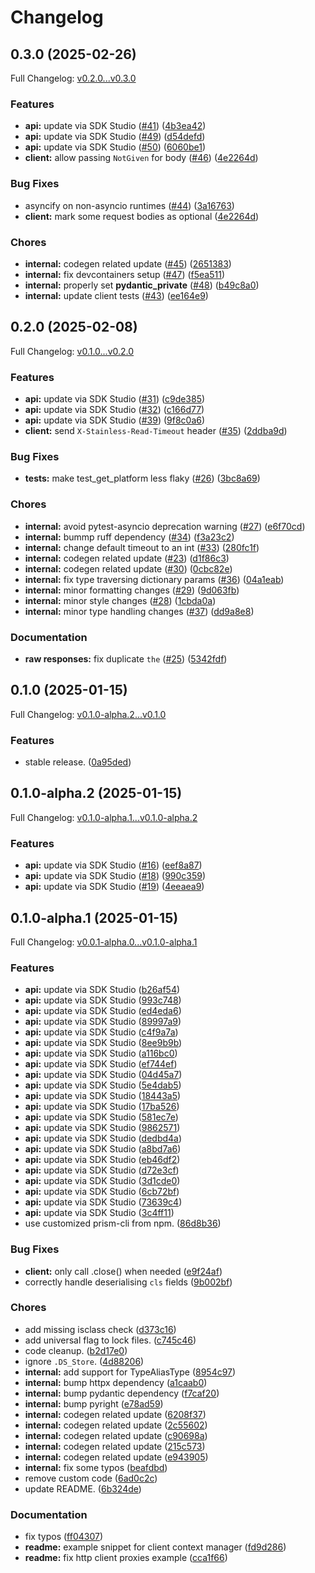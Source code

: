 # Changelog

## 0.3.0 (2025-02-26)

Full Changelog: [v0.2.0...v0.3.0](https://github.com/ContextualAI/contextual-client-python/compare/v0.2.0...v0.3.0)

### Features

* **api:** update via SDK Studio ([#41](https://github.com/ContextualAI/contextual-client-python/issues/41)) ([4b3ea42](https://github.com/ContextualAI/contextual-client-python/commit/4b3ea42dd9effb3cec4fb078800ca96dc3609617))
* **api:** update via SDK Studio ([#49](https://github.com/ContextualAI/contextual-client-python/issues/49)) ([d54defd](https://github.com/ContextualAI/contextual-client-python/commit/d54defd3a23a488c24cae38bedd86d5721d8a71b))
* **api:** update via SDK Studio ([#50](https://github.com/ContextualAI/contextual-client-python/issues/50)) ([6060be1](https://github.com/ContextualAI/contextual-client-python/commit/6060be19c881d87e5ab7b63bc60f536a6b9e70cc))
* **client:** allow passing `NotGiven` for body ([#46](https://github.com/ContextualAI/contextual-client-python/issues/46)) ([4e2264d](https://github.com/ContextualAI/contextual-client-python/commit/4e2264da0b35d4dcfbf33a77950f0f7d57f1db14))


### Bug Fixes

* asyncify on non-asyncio runtimes ([#44](https://github.com/ContextualAI/contextual-client-python/issues/44)) ([3a16763](https://github.com/ContextualAI/contextual-client-python/commit/3a16763381747ee6ccf829fb535927446634d54c))
* **client:** mark some request bodies as optional ([4e2264d](https://github.com/ContextualAI/contextual-client-python/commit/4e2264da0b35d4dcfbf33a77950f0f7d57f1db14))


### Chores

* **internal:** codegen related update ([#45](https://github.com/ContextualAI/contextual-client-python/issues/45)) ([2651383](https://github.com/ContextualAI/contextual-client-python/commit/26513832dc75629f229493f4718e97a34588fd97))
* **internal:** fix devcontainers setup ([#47](https://github.com/ContextualAI/contextual-client-python/issues/47)) ([f5ea511](https://github.com/ContextualAI/contextual-client-python/commit/f5ea51125d954e2ef39e817c0a7bae763661c571))
* **internal:** properly set __pydantic_private__ ([#48](https://github.com/ContextualAI/contextual-client-python/issues/48)) ([b49c8a0](https://github.com/ContextualAI/contextual-client-python/commit/b49c8a0b97a15495912999b97b6b754d2dcfbb4e))
* **internal:** update client tests ([#43](https://github.com/ContextualAI/contextual-client-python/issues/43)) ([ee164e9](https://github.com/ContextualAI/contextual-client-python/commit/ee164e9e3a7f15570560922d383565ea4a50d446))

## 0.2.0 (2025-02-08)

Full Changelog: [v0.1.0...v0.2.0](https://github.com/ContextualAI/contextual-client-python/compare/v0.1.0...v0.2.0)

### Features

* **api:** update via SDK Studio ([#31](https://github.com/ContextualAI/contextual-client-python/issues/31)) ([c9de385](https://github.com/ContextualAI/contextual-client-python/commit/c9de38561c8663d1e00daa381fcb3183501993cf))
* **api:** update via SDK Studio ([#32](https://github.com/ContextualAI/contextual-client-python/issues/32)) ([c166d77](https://github.com/ContextualAI/contextual-client-python/commit/c166d77d241e104a80ce0cddeaf2b5cfe7c59669))
* **api:** update via SDK Studio ([#39](https://github.com/ContextualAI/contextual-client-python/issues/39)) ([9f8c0a6](https://github.com/ContextualAI/contextual-client-python/commit/9f8c0a6d4203953f195cfe5d38a69f8870bc0a9e))
* **client:** send `X-Stainless-Read-Timeout` header ([#35](https://github.com/ContextualAI/contextual-client-python/issues/35)) ([2ddba9d](https://github.com/ContextualAI/contextual-client-python/commit/2ddba9dc9d8cb0b562c6dd7f8a3a21e2c82295bc))


### Bug Fixes

* **tests:** make test_get_platform less flaky ([#26](https://github.com/ContextualAI/contextual-client-python/issues/26)) ([3bc8a69](https://github.com/ContextualAI/contextual-client-python/commit/3bc8a69c6e9255dc1e3247fd1954e5deb5e1c155))


### Chores

* **internal:** avoid pytest-asyncio deprecation warning ([#27](https://github.com/ContextualAI/contextual-client-python/issues/27)) ([e6f70cd](https://github.com/ContextualAI/contextual-client-python/commit/e6f70cdff84defcb3b9d77e3aa0c66e9d17774d5))
* **internal:** bummp ruff dependency ([#34](https://github.com/ContextualAI/contextual-client-python/issues/34)) ([f3a23c2](https://github.com/ContextualAI/contextual-client-python/commit/f3a23c21168a5ef99626e50782ae902c780b4059))
* **internal:** change default timeout to an int ([#33](https://github.com/ContextualAI/contextual-client-python/issues/33)) ([280fc1f](https://github.com/ContextualAI/contextual-client-python/commit/280fc1fcce2a011bda2b895b39b85db682cc0c8c))
* **internal:** codegen related update ([#23](https://github.com/ContextualAI/contextual-client-python/issues/23)) ([d1f86c3](https://github.com/ContextualAI/contextual-client-python/commit/d1f86c3bc54440925725dd9c535082fa7d29d100))
* **internal:** codegen related update ([#30](https://github.com/ContextualAI/contextual-client-python/issues/30)) ([0cbc82e](https://github.com/ContextualAI/contextual-client-python/commit/0cbc82e361567e9f0c44f9b5519d404fcba91fef))
* **internal:** fix type traversing dictionary params ([#36](https://github.com/ContextualAI/contextual-client-python/issues/36)) ([04a1eab](https://github.com/ContextualAI/contextual-client-python/commit/04a1eaba9f246089baa2c26dac29b22e9f63f9dc))
* **internal:** minor formatting changes ([#29](https://github.com/ContextualAI/contextual-client-python/issues/29)) ([9d063fb](https://github.com/ContextualAI/contextual-client-python/commit/9d063fbf86e64803fcc684305a67dae3a31775a0))
* **internal:** minor style changes ([#28](https://github.com/ContextualAI/contextual-client-python/issues/28)) ([1cbda0a](https://github.com/ContextualAI/contextual-client-python/commit/1cbda0a834e06cbb4afdbc922e4e9f894cb21d40))
* **internal:** minor type handling changes ([#37](https://github.com/ContextualAI/contextual-client-python/issues/37)) ([dd9a8e8](https://github.com/ContextualAI/contextual-client-python/commit/dd9a8e898c56fc55b9e61de09419a66ad398b7b3))


### Documentation

* **raw responses:** fix duplicate `the` ([#25](https://github.com/ContextualAI/contextual-client-python/issues/25)) ([5342fdf](https://github.com/ContextualAI/contextual-client-python/commit/5342fdfbecdd99f14d0033736ebf91700bc74f0e))

## 0.1.0 (2025-01-15)

Full Changelog: [v0.1.0-alpha.2...v0.1.0](https://github.com/ContextualAI/contextual-client-python/compare/v0.1.0-alpha.2...v0.1.0)

### Features

* stable release. ([0a95ded](https://github.com/ContextualAI/contextual-client-python/commit/0a95dedf99d1252be7fd94a6ceafc751e1b04eee))

## 0.1.0-alpha.2 (2025-01-15)

Full Changelog: [v0.1.0-alpha.1...v0.1.0-alpha.2](https://github.com/ContextualAI/contextual-client-python/compare/v0.1.0-alpha.1...v0.1.0-alpha.2)

### Features

* **api:** update via SDK Studio ([#16](https://github.com/ContextualAI/contextual-client-python/issues/16)) ([eef8a87](https://github.com/ContextualAI/contextual-client-python/commit/eef8a87c1f4d1c57fce697103d07c8510fcc4520))
* **api:** update via SDK Studio ([#18](https://github.com/ContextualAI/contextual-client-python/issues/18)) ([990c359](https://github.com/ContextualAI/contextual-client-python/commit/990c359ab3f2e6c3f29fc07e158c895159e8cc94))
* **api:** update via SDK Studio ([#19](https://github.com/ContextualAI/contextual-client-python/issues/19)) ([4eeaea9](https://github.com/ContextualAI/contextual-client-python/commit/4eeaea95542c416d4dfa0d00e0304c3f88c2be79))

## 0.1.0-alpha.1 (2025-01-15)

Full Changelog: [v0.0.1-alpha.0...v0.1.0-alpha.1](https://github.com/ContextualAI/contextual-client-python/compare/v0.0.1-alpha.0...v0.1.0-alpha.1)

### Features

* **api:** update via SDK Studio ([b26af54](https://github.com/ContextualAI/contextual-client-python/commit/b26af545d014d2ebbb0b95786325776a76cf4c37))
* **api:** update via SDK Studio ([993c748](https://github.com/ContextualAI/contextual-client-python/commit/993c74879dc993e1c28f044fd7246bbd09d79a66))
* **api:** update via SDK Studio ([ed4eda6](https://github.com/ContextualAI/contextual-client-python/commit/ed4eda61c3aa6535e6252a69c3a324d5ae996ef7))
* **api:** update via SDK Studio ([89997a9](https://github.com/ContextualAI/contextual-client-python/commit/89997a98ea2019a768dde3d93f101871311185e0))
* **api:** update via SDK Studio ([c4f9a7a](https://github.com/ContextualAI/contextual-client-python/commit/c4f9a7ad111def98c39764d1c4af7c37f4704912))
* **api:** update via SDK Studio ([8ee9b9b](https://github.com/ContextualAI/contextual-client-python/commit/8ee9b9b7fa9ecb74097893b59b670675c399489d))
* **api:** update via SDK Studio ([a116bc0](https://github.com/ContextualAI/contextual-client-python/commit/a116bc03080ff09e0269c995c8e67dc49a8c563f))
* **api:** update via SDK Studio ([ef744ef](https://github.com/ContextualAI/contextual-client-python/commit/ef744ef0f11559c6df063fd68268be0ed646606b))
* **api:** update via SDK Studio ([04d45a7](https://github.com/ContextualAI/contextual-client-python/commit/04d45a7d0d6dddd8b826592146e696264975db37))
* **api:** update via SDK Studio ([5e4dab5](https://github.com/ContextualAI/contextual-client-python/commit/5e4dab55c8763098e750fe58f8501b1e21b08d11))
* **api:** update via SDK Studio ([18443a5](https://github.com/ContextualAI/contextual-client-python/commit/18443a52b8fe05eba8098295cd39f99d36de2d0e))
* **api:** update via SDK Studio ([17ba526](https://github.com/ContextualAI/contextual-client-python/commit/17ba5269a45738e5d7e0a833b887f32465266531))
* **api:** update via SDK Studio ([581ec7e](https://github.com/ContextualAI/contextual-client-python/commit/581ec7e0f55ad14aa72de15bae22d298b25df17d))
* **api:** update via SDK Studio ([9862571](https://github.com/ContextualAI/contextual-client-python/commit/986257157c57188953637bd4b43150a0492babcc))
* **api:** update via SDK Studio ([dedbd4a](https://github.com/ContextualAI/contextual-client-python/commit/dedbd4ad104e03310190ad0776ba959758365c87))
* **api:** update via SDK Studio ([a8bd7a6](https://github.com/ContextualAI/contextual-client-python/commit/a8bd7a6c3b40f03c6732fc5984dd82dd762a371b))
* **api:** update via SDK Studio ([eb46df2](https://github.com/ContextualAI/contextual-client-python/commit/eb46df2656bb40a05d5443f148529b2945cba2e6))
* **api:** update via SDK Studio ([d72e3cf](https://github.com/ContextualAI/contextual-client-python/commit/d72e3cfee20d002616d1f17412e919495b051e79))
* **api:** update via SDK Studio ([3d1cde0](https://github.com/ContextualAI/contextual-client-python/commit/3d1cde029bf1c7de64d82a18ce4a87097c0065c0))
* **api:** update via SDK Studio ([6cb72bf](https://github.com/ContextualAI/contextual-client-python/commit/6cb72bf6f0b8e4f14c15e4a8c6eac91dffce3358))
* **api:** update via SDK Studio ([73639c4](https://github.com/ContextualAI/contextual-client-python/commit/73639c4a11978159b2a1fbf7b5d849a6358852dc))
* **api:** update via SDK Studio ([3c4ff11](https://github.com/ContextualAI/contextual-client-python/commit/3c4ff11698404e2e391a8194b58a147b5b2a373a))
* use customized prism-cli from npm. ([86d8b36](https://github.com/ContextualAI/contextual-client-python/commit/86d8b36c7d99031057b5d16ad77d0fa3f54b0861))


### Bug Fixes

* **client:** only call .close() when needed ([e9f24af](https://github.com/ContextualAI/contextual-client-python/commit/e9f24af4d134d7919fde20dde45c928e8dc14680))
* correctly handle deserialising `cls` fields ([9b002bf](https://github.com/ContextualAI/contextual-client-python/commit/9b002bf0ec2bc6ea8fd79bef8eafddfa07f1fe3a))


### Chores

* add missing isclass check ([d373c16](https://github.com/ContextualAI/contextual-client-python/commit/d373c16e7e1d6964e603511a344c538afbd1b5c4))
* add universal flag to lock files. ([c745c46](https://github.com/ContextualAI/contextual-client-python/commit/c745c46eb528a52fc3c174ce91ca93177db533f8))
* code cleanup. ([b2d17e0](https://github.com/ContextualAI/contextual-client-python/commit/b2d17e02b6a0631da4bd067a7bba24f23871fa9f))
* ignore `.DS_Store`. ([4d88206](https://github.com/ContextualAI/contextual-client-python/commit/4d882066acf442591667f2b7bdc2412abff4a504))
* **internal:** add support for TypeAliasType ([8954c97](https://github.com/ContextualAI/contextual-client-python/commit/8954c972f145f840a75fda49e0fd842d2dcce024))
* **internal:** bump httpx dependency ([a1caab0](https://github.com/ContextualAI/contextual-client-python/commit/a1caab00b5bad0092c0d762395f5ddbf534957ea))
* **internal:** bump pydantic dependency ([f7caf20](https://github.com/ContextualAI/contextual-client-python/commit/f7caf20d9ce678e26a23f926e87d67b740f1a8f7))
* **internal:** bump pyright ([e78ad59](https://github.com/ContextualAI/contextual-client-python/commit/e78ad59a3d6cb212d3ff41d03469745c2fcaa3ad))
* **internal:** codegen related update ([6208f37](https://github.com/ContextualAI/contextual-client-python/commit/6208f37ebeda115283e07d7b497291bb105ae822))
* **internal:** codegen related update ([2c55602](https://github.com/ContextualAI/contextual-client-python/commit/2c556026684cc39ea763c67a26f3860529246f88))
* **internal:** codegen related update ([c90698a](https://github.com/ContextualAI/contextual-client-python/commit/c90698a2e6c51f1524c6f34cf599164309141eec))
* **internal:** codegen related update ([215c573](https://github.com/ContextualAI/contextual-client-python/commit/215c573ac64e31481c41f2635e908197b32da724))
* **internal:** codegen related update ([e943905](https://github.com/ContextualAI/contextual-client-python/commit/e9439056db5b3753011ecd1a2c944588e8405fbd))
* **internal:** fix some typos ([beafdbd](https://github.com/ContextualAI/contextual-client-python/commit/beafdbdd47fd466c76130dc1f72e7829edd76f39))
* remove custom code ([6ad0c2c](https://github.com/ContextualAI/contextual-client-python/commit/6ad0c2c8cbc8cbfa00fd961ac7053ce7232ed8df))
* update README. ([6b324de](https://github.com/ContextualAI/contextual-client-python/commit/6b324de7f2818bd3b6aa1d9e20ab47d3d74e25ea))


### Documentation

* fix typos ([ff04307](https://github.com/ContextualAI/contextual-client-python/commit/ff04307fb89c7da8ef313ee19e20ed19cad01f0c))
* **readme:** example snippet for client context manager ([fd9d286](https://github.com/ContextualAI/contextual-client-python/commit/fd9d2869b622ea1633b4ffd013d0ce2d090d03c8))
* **readme:** fix http client proxies example ([cca1f66](https://github.com/ContextualAI/contextual-client-python/commit/cca1f6666835843fbb560124667371f938d4e499))
